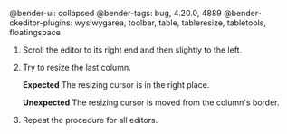 @bender-ui: collapsed
@bender-tags: bug, 4.20.0, 4889
@bender-ckeditor-plugins: wysiwygarea, toolbar, table, tableresize, tabletools, floatingspace

1. Scroll the editor to its right end and then slightly to the left.
1. Try to resize the last column.

	**Expected** The resizing cursor is in the right place.

	**Unexpected** The resizing cursor is moved from the column's border.
1. Repeat the procedure for all editors.
